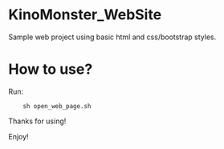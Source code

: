 # KinoMonster_WebSite

Sample web project using basic html and css/bootstrap styles.

# How to use?

Run:

        sh open_web_page.sh

Thanks for using!

Enjoy!
